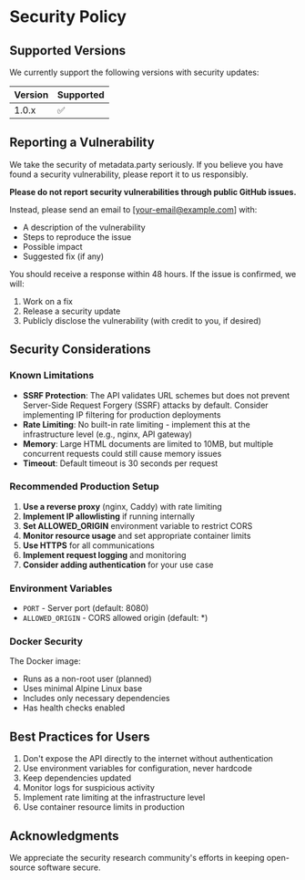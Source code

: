 # Security Policy

## Supported Versions

We currently support the following versions with security updates:

| Version | Supported          |
| ------- | ------------------ |
| 1.0.x   | :white_check_mark: |

## Reporting a Vulnerability

We take the security of metadata.party seriously. If you believe you have found a security vulnerability, please report it to us responsibly.

**Please do not report security vulnerabilities through public GitHub issues.**

Instead, please send an email to [your-email@example.com] with:

* A description of the vulnerability
* Steps to reproduce the issue
* Possible impact
* Suggested fix (if any)

You should receive a response within 48 hours. If the issue is confirmed, we will:

1. Work on a fix
2. Release a security update
3. Publicly disclose the vulnerability (with credit to you, if desired)

## Security Considerations

### Known Limitations

* **SSRF Protection**: The API validates URL schemes but does not prevent Server-Side Request Forgery (SSRF) attacks by default. Consider implementing IP filtering for production deployments
* **Rate Limiting**: No built-in rate limiting - implement this at the infrastructure level (e.g., nginx, API gateway)
* **Memory**: Large HTML documents are limited to 10MB, but multiple concurrent requests could still cause memory issues
* **Timeout**: Default timeout is 30 seconds per request

### Recommended Production Setup

1. **Use a reverse proxy** (nginx, Caddy) with rate limiting
2. **Implement IP allowlisting** if running internally
3. **Set ALLOWED_ORIGIN** environment variable to restrict CORS
4. **Monitor resource usage** and set appropriate container limits
5. **Use HTTPS** for all communications
6. **Implement request logging** and monitoring
7. **Consider adding authentication** for your use case

### Environment Variables

* `PORT` - Server port (default: 8080)
* `ALLOWED_ORIGIN` - CORS allowed origin (default: *)

### Docker Security

The Docker image:
* Runs as a non-root user (planned)
* Uses minimal Alpine Linux base
* Includes only necessary dependencies
* Has health checks enabled

## Best Practices for Users

1. Don't expose the API directly to the internet without authentication
2. Use environment variables for configuration, never hardcode
3. Keep dependencies updated
4. Monitor logs for suspicious activity
5. Implement rate limiting at the infrastructure level
6. Use container resource limits in production

## Acknowledgments

We appreciate the security research community's efforts in keeping open-source software secure.

